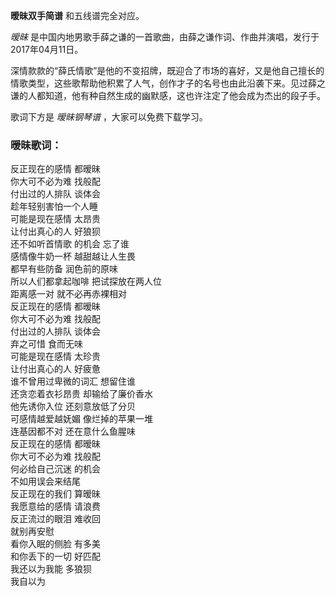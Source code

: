 

**暧昧双手简谱** 和五线谱完全对应。

_暧昧_ 是中国内地男歌手薛之谦的一首歌曲，由薛之谦作词、作曲并演唱，发行于2017年04月11日。

深情款款的“薛氏情歌”是他的不变招牌，既迎合了市场的喜好，又是他自己擅长的情歌类型，这些歌帮助他积累了人气，创作才子的名号也由此沿袭下来。见过薛之谦的人都知道，他有种自然生成的幽默感，这也许注定了他会成为杰出的段子手。

歌词下方是 _暧昧钢琴谱_ ，大家可以免费下载学习。

### 暧昧歌词：

反正现在的感情 都暧昧  
你大可不必为难 找般配  
付出过的人排队 谈体会  
趁年轻别害怕一个人睡  
可能是现在感情 太昂贵  
让付出真心的人 好狼狈  
还不如听首情歌 的机会 忘了谁  
感情像牛奶一杯 越甜越让人生畏  
都早有些防备 润色前的原味  
所以人们都拿起咖啡 把试探放在两人位  
距离感一对 就不必再赤裸相对  
反正现在的感情 都暧昧  
你大可不必为难 找般配  
付出过的人排队 谈体会  
弃之可惜 食而无味  
可能是现在感情 太珍贵  
让付出真心的人 好疲惫  
谁不曾用过卑微的词汇 想留住谁  
还贪恋着衣衫昂贵 却输给了廉价香水  
他先诱你入位 还刻意放低了分贝  
可感情越爱越妩媚 像烂掉的苹果一堆  
连基因都不对 还在意什么鱼腥味  
反正现在的感情 都暧昧  
你大可不必为难 找般配  
何必给自己沉迷 的机会  
不如用误会来结尾  
反正现在的我们 算暧昧  
我愿意给的感情 请浪费  
反正流过的眼泪 难收回  
就别再安慰  
看你入眠的侧脸 有多美  
和你丢下的一切 好匹配  
我还以为我能 多狼狈  
我自以为

